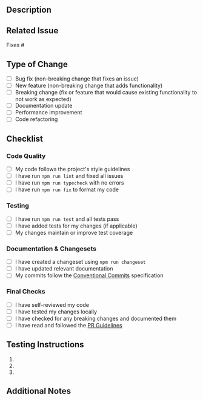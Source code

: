 ## Description

<!-- Provide a brief description of the changes in this PR -->

## Related Issue

<!-- Link to the related issue using keywords like "Fixes #123" or "Closes #456" -->

Fixes #

## Type of Change

<!-- Mark the relevant option with an "x" -->

- [ ] Bug fix (non-breaking change that fixes an issue)
- [ ] New feature (non-breaking change that adds functionality)
- [ ] Breaking change (fix or feature that would cause existing functionality to not work as expected)
- [ ] Documentation update
- [ ] Performance improvement
- [ ] Code refactoring

## Checklist

<!-- Ensure all items are checked before submitting your PR -->

### Code Quality

- [ ] My code follows the project's style guidelines
- [ ] I have run `npm run lint` and fixed all issues
- [ ] I have run `npm run typecheck` with no errors
- [ ] I have run `npm run fix` to format my code

### Testing

- [ ] I have run `npm run test` and all tests pass
- [ ] I have added tests for my changes (if applicable)
- [ ] My changes maintain or improve test coverage

### Documentation & Changesets

- [ ] I have created a changeset using `npm run changeset`
- [ ] I have updated relevant documentation
- [ ] My commits follow the [Conventional Commits](https://www.conventionalcommits.org/) specification

### Final Checks

- [ ] I have self-reviewed my code
- [ ] I have tested my changes locally
- [ ] I have checked for any breaking changes and documented them
- [ ] I have read and followed the [PR Guidelines](./docs/PR_GUIDELINES.md)

## Testing Instructions

<!-- Provide step-by-step instructions for testing your changes -->

1.
2.
3.

## Additional Notes

<!-- Any additional information that reviewers should know -->
